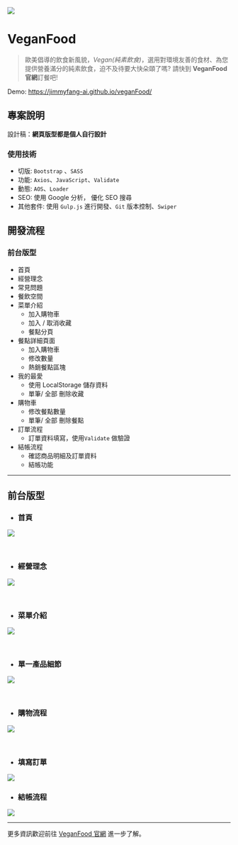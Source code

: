 ![](https://i.imgur.com/NH3KSDI.jpg)



#   VeganFood 
> 歐美倡導的飲食新風貌，*Vegan(純素飲食)*，選用對環境友善的食材、為您提供營養滿分的純素飲食，迫不及待要大快朵頤了嗎? 請快到  **VeganFood 官網**訂餐吧!

Demo: https://jimmyfang-ai.github.io/veganFood/

## **專案說明**
設計稿：**網頁版型都是個人自行設計** 

### **使用技術**
* 切版: `Bootstrap` 、`SASS`
* 功能: `Axios`、`JavaScript`、`Validate`
* 動態: `AOS`、`Loader`
* SEO: 使用 Google 分析， 優化 SEO 搜尋
* 其他套件: 使用 `Gulp.js` 進行開發、`Git` 版本控制、`Swiper`


## **開發流程**
### **前台版型**
* 首頁
* 經營理念
* 常見問題
* 餐飲空間
* 菜單介紹
  - 加入購物車
  - 加入 / 取消收藏
  - 餐點分頁
* 餐點詳細頁面
  - 加入購物車
  - 修改數量
  - 熱銷餐點區塊
* 我的最愛
  - 使用 LocalStorage 儲存資料
  - 單筆/ 全部 刪除收藏
* 購物車
  - 修改餐點數量
  - 單筆/ 全部 刪除餐點
* 訂單流程
  - 訂單資料填寫，使用`Validate` 做驗證
* 結帳流程
  - 確認商品明細及訂單資料
  - 結帳功能
---


## **前台版型**
* ### **首頁**
![](https://i.imgur.com/0wYcvF7.jpg)

 <br>
 
 * ### **經營理念**
 ![](https://i.imgur.com/2UqsI0Q.jpg)

 <br>


* ### **菜單介紹**
![](https://i.imgur.com/YdAV73Y.jpg)

<br>


* ### **單一產品細節**
![](https://i.imgur.com/BAOgLoU.jpg)

<br>


* ### **購物流程**
![](https://i.imgur.com/TOyVGBP.jpg)

<br>

* ### **填寫訂單**
![](https://i.imgur.com/1vgaukT.jpg)


* ###  **結帳流程**
![](https://i.imgur.com/kNUqCHV.jpg)

---
更多資訊歡迎前往 [VeganFood 官網](https://jimmyfang-ai.github.io/veganFood/)  進一步了解。

